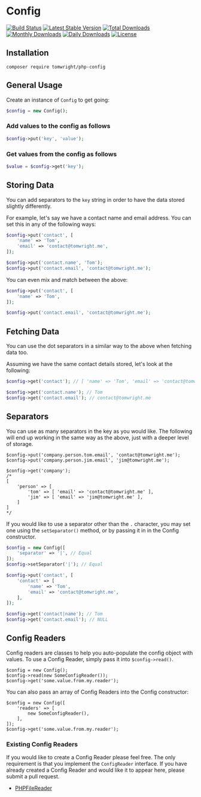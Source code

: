 # Config

[![Build Status](https://travis-ci.org/TomWright/PHPConfig.svg?branch=master)](https://travis-ci.org/TomWright/PHPConfig)
[![Latest Stable Version](https://poser.pugx.org/tomwright/php-config/v/stable)](https://packagist.org/packages/tomwright/php-config)
[![Total Downloads](https://poser.pugx.org/tomwright/php-config/downloads)](https://packagist.org/packages/tomwright/php-config)
[![Monthly Downloads](https://poser.pugx.org/tomwright/php-config/d/monthly)](https://packagist.org/packages/tomwright/php-config)
[![Daily Downloads](https://poser.pugx.org/tomwright/php-config/d/daily)](https://packagist.org/packages/tomwright/php-config)
[![License](https://poser.pugx.org/tomwright/php-config/license.svg)](https://packagist.org/packages/tomwright/php-config)

## Installation

```
composer require tomwright/php-config
```

## General Usage

Create an instance of `Config` to get going:
```php
$config = new Config();
```

### Add values to the config as follows
```php
$config->put('key', 'value');
```

### Get values from the config as follows
```php
$value = $config->get('key');
```

## Storing Data
You can add separators to the `key` string in order to have the data stored slightly differently.

For example, let's say we have a contact name and email address. You can set this in any of the following ways:

```php
$config->put('contact', [
    'name' => 'Tom',
    'email' => 'contact@tomwright.me',
]);

$config->put('contact.name', 'Tom');
$config->put('contact.email', 'contact@tomwright.me');
```

You can even mix and match between the above:

```php
$config->put('contact', [
    'name' => 'Tom',
]);

$config->put('contact.email', 'contact@tomwright.me');
```

## Fetching Data

You can use the dot separators in a similar way to the above when fetching data too.

Assuming we have the same contact details stored, let's look at the following:

```php
$config->get('contact'); // [ 'name' => 'Tom', 'email' => 'contact@tomwright.me' ]

$config->get('contact.name'); // Tom
$config->get('contact.email'); // contact@tomwright.me
```

## Separators

You can use as many separators in the key as you would like. The following will end up working in the same way as the above, just with a deeper level of storage.

```
$config->put('company.person.tom.email', 'contact@tomwright.me');
$config->put('company.person.jim.email', 'jim@tomwright.me');

$config->get('company');
/*
[
    'person' => [
        'tom' => [ 'email' => 'contact@tomwright.me' ],
        'jim' => [ 'email' => 'jim@tomwright.me' ],
    ]
]
*/
```

If you would like to use a separator other than the `.` character, you may set one using the `setSeparator()` method, or by passing it in in the Config constructor.

```php
$config = new Config([
    'separator' => '|', // Equal
]);
$config->setSeparator('|'); // Equal

$config->put('contact', [
    'contact' => [
        'name' => 'Tom',
        'email' => 'contact@tomwright.me',
    ],
]);

$config->get('contact|name'); // Tom
$config->get('contact.email'); // NULL
```

## Config Readers

Config readers are classes to help you auto-populate the config object with values.
To use a Config Reader, simply pass it into `$config->read()`.

```
$config = new Config();
$config->read(new SomeConfigReader());
$config->get('some.value.from.my.reader');
```

You can also pass an array of Config Readers into the Config constructor:

```
$config = new Config([
    'readers' => [
        new SomeConfigReader(),
    ],
]);
$config->get('some.value.from.my.reader');
```

### Existing Config Readers

If you would like to create a Config Reader please feel free. The only requirement is that you implement the `ConfigReader` interface.
If you have already created a Config Reader and would like it to appear here, please submit a pull request.

- [PHPFileReader](/docs/PHPFileReader.md)
